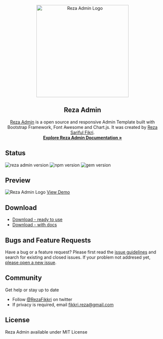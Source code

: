 <p align="center">
  <a href="https://rezafikkri.github.io/Reza-Admin/" title="Reza Admin"><img alt="Reza Admin Logo" src="https://rezafikkri.github.io/Reza-Admin/dist/img/Reza_Admin.svg" width="300"></a>
</p>

<h2 align="center">Reza Admin</h2>

<p align="center">
  <a href="https://rezafikkri.github.io/Reza-Admin/" title="Reza Admin">Reza Admin</a> is a open source and responsive Admin Template built with Bootstrap Framework, Font Awesome and Chart.js. It was created by <a href="https://twitter.com/fikkrireza">Reza Sariful Fikri</a>.<br><a title="Documentation" href="https://rezafikkri.github.io/Reza-Admin/docs"><strong>Explore Reza Admin Documentation &raquo;</strong></a>
</p>

## Status
![reza admin version](https://img.shields.io/badge/version-1.0%20beta-blue) ![npm version](https://img.shields.io/badge/npm-6.14.7-brightgreen) ![gem version](https://img.shields.io/badge/gem-3.1.4-brightgreen)

## Preview
<img alt="Reza Admin Logo" src="https://rezafikkri.github.io/Reza-Admin/dist/img/rezaadmin.jpg">
<a href="https://rezafikkri.github.io/Reza-Admin/" title="Reza Admin">View Demo</a>

## Download
- [Download - ready to use](https://github.com/rezafikkri/Reza-Admin/releases/download/v1.0-beta/Reza-Admin-v1.0-beta.zip)
- [Download - with docs](https://github.com/rezafikkri/Reza-Admin/releases/download/v1.0-beta/Reza-Admin-and-doc-v1.0-beta.zip)

## Bugs and Feature Requests
Have a bug or a feature request? Please first read the [issue guidelines](https://github.com/rezafikkri/Reza-Admin/blob/master/CONTRIBUTING.md) and search for existing and closed issues. If your problem not addresed yet, [please open a new issue](https://github.com/rezafikkri/Reza-Admin/issues/new).

## Community
Get help or stay up to date
- Follow [@RezaFikkri](https://twitter.com/fikkrireza) on twitter
- If privacy is required, email fikkri.reza@gmail.com

## License
Reza Admin available under MIT License
